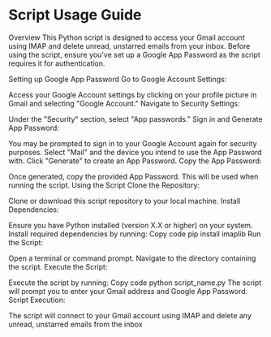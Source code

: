 # **Script Usage Guide**
Overview
This Python script is designed to access your Gmail account using IMAP and delete unread, unstarred emails from your inbox. Before using the script, ensure you've set up a Google App Password as the script requires it for authentication.

Setting up Google App Password
Go to Google Account Settings:

Access your Google Account settings by clicking on your profile picture in Gmail and selecting "Google Account."
Navigate to Security Settings:

Under the "Security" section, select "App passwords."
Sign in and Generate App Password:

You may be prompted to sign in to your Google Account again for security purposes.
Select "Mail" and the device you intend to use the App Password with.
Click "Generate" to create an App Password.
Copy the App Password:

Once generated, copy the provided App Password. This will be used when running the script.
Using the Script
Clone the Repository:

Clone or download this script repository to your local machine.
Install Dependencies:

Ensure you have Python installed (version X.X or higher) on your system.
Install required dependencies by running:
Copy code
pip install imaplib
Run the Script:

Open a terminal or command prompt.
Navigate to the directory containing the script.
Execute the Script:

Execute the script by running:
Copy code
python script_name.py
The script will prompt you to enter your Gmail address and Google App Password.
Script Execution:

The script will connect to your Gmail account using IMAP and delete any unread, unstarred emails from the inbox
